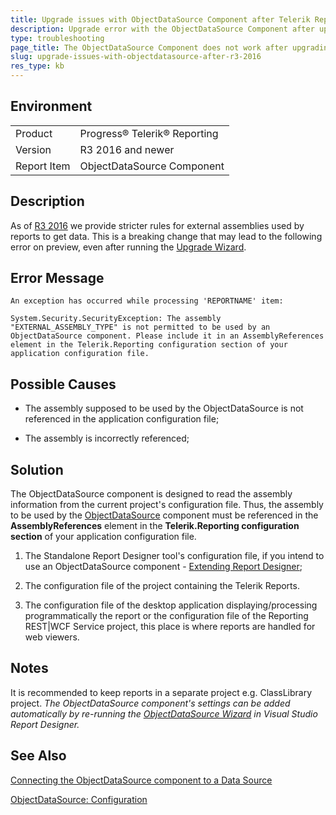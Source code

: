 ```yaml
---
title: Upgrade issues with ObjectDataSource Component after Telerik Reporting R3 2016
description: Upgrade error with the ObjectDataSource Component after upgrading to R3 2016 or newer.
type: troubleshooting
page_title: The ObjectDataSource Component does not work after upgrading to R3 2016
slug: upgrade-issues-with-objectdatasource-after-r3-2016
res_type: kb
---
```


## Environment
<table>
	<tr>
		<td>Product</td>
		<td>Progress® Telerik® Reporting</td>
	</tr>
    <tr>
		<td>Version</td>
		<td>R3 2016 and newer</td>
	</tr>
	<tr>
		<td>Report Item</td>
		<td>ObjectDataSource Component</td>
	</tr>
</table>

## Description

As of [R3 2016](../upgrade-path-2016-r3#api-breaking-changes) we provide stricter rules for external assemblies used by reports to get data. This is a breaking change that may lead to the following error on preview, even after running the [Upgrade Wizard](../ui-upgrade-wizard). 

## Error Message

```
An exception has occurred while processing 'REPORTNAME' item:

System.Security.SecurityException: The assembly "EXTERNAL_ASSEMBLY_TYPE" is not permitted to be used by an ObjectDataSource component. Please include it in an AssemblyReferences element in the Telerik.Reporting configuration section of your application configuration file.
```

## Possible Causes

- The assembly supposed to be used by the ObjectDataSource is not referenced in the application configuration file;

- The assembly is incorrectly referenced;

## Solution

 The ObjectDataSource component is designed to read the assembly information from the current project's configuration file. Thus, the assembly to be used by the [ObjectDataSource](../objectdatasource) component must be referenced in the **AssemblyReferences** element in the **Telerik.Reporting configuration section** of your application configuration file.     

1. The Standalone Report Designer tool's configuration file, if you intend to use an ObjectDataSource component - [Extending Report Designer](../standalone-report-designer-extending-configuration);

2. The configuration file of the project containing the Telerik Reports.  

3. The configuration file of the desktop application displaying/processing programmatically the report or the configuration file of the Reporting REST|WCF Service project, this place is where reports are handled for web viewers.

## Notes

It is recommended to keep reports in a separate project e.g. ClassLibrary project. *The ObjectDataSource component's settings can be added automatically by re-running the [ObjectDataSource Wizard](../objectdatasource-wizard) in Visual Studio Report Designer.*

## See Also

[Connecting the ObjectDataSource component to a Data Source](../objectdatasource-connecting)

[ObjectDataSource: Configuration](../objectdatasource#configuration)

